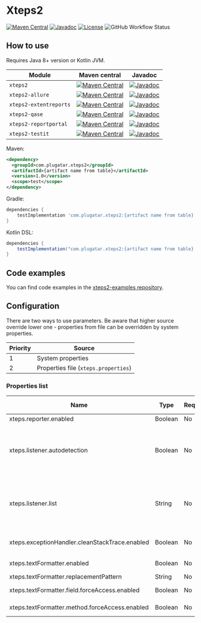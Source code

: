 # Xteps2

[![Maven Central](https://img.shields.io/badge/maven--central-1.0-brightgreen?style=flat)](https://central.sonatype.com/namespace/com.plugatar.xteps2)
[![Javadoc](https://img.shields.io/badge/javadoc-1.0-blue?style=flat)](https://javadoc.io/doc/com.plugatar.xteps2)
[![License](https://img.shields.io/badge/License-Apache%202.0-blue.svg)](https://opensource.org/licenses/Apache-2.0)
![GitHub Workflow Status](https://img.shields.io/github/actions/workflow/status/evpl/xteps2/tests.yml)

## How to use

Requires Java 8+ version or Kotlin JVM.

| Module                 | Maven central                                                                                                                                                                  | Javadoc                                                                                                                                     |
|------------------------|--------------------------------------------------------------------------------------------------------------------------------------------------------------------------------|---------------------------------------------------------------------------------------------------------------------------------------------|
| `xteps2`               | [![Maven Central](https://img.shields.io/badge/-maven--central-brightgreen?style=flat-square)](https://central.sonatype.com/artifact/com.plugatar.xteps2/xteps2)               | [![Javadoc](https://img.shields.io/badge/-javadoc-blue?style=flat-square)](https://javadoc.io/doc/com.plugatar.xteps2/xteps2)               |
| `xteps2-allure`        | [![Maven Central](https://img.shields.io/badge/-maven--central-brightgreen?style=flat-square)](https://central.sonatype.com/artifact/com.plugatar.xteps2/xteps2-allure)        | [![Javadoc](https://img.shields.io/badge/-javadoc-blue?style=flat-square)](https://javadoc.io/doc/com.plugatar.xteps2/xteps2-allure)        |
| `xteps2-extentreports` | [![Maven Central](https://img.shields.io/badge/-maven--central-brightgreen?style=flat-square)](https://central.sonatype.com/artifact/com.plugatar.xteps2/xteps2-extentreports) | [![Javadoc](https://img.shields.io/badge/-javadoc-blue?style=flat-square)](https://javadoc.io/doc/com.plugatar.xteps2/xteps2-extentreports) |
| `xteps2-qase`          | [![Maven Central](https://img.shields.io/badge/-maven--central-brightgreen?style=flat-square)](https://central.sonatype.com/artifact/com.plugatar.xteps2/xteps2-qase)          | [![Javadoc](https://img.shields.io/badge/-javadoc-blue?style=flat-square)](https://javadoc.io/doc/com.plugatar.xteps2/xteps2-qase)          |
| `xteps2-reportportal`  | [![Maven Central](https://img.shields.io/badge/-maven--central-brightgreen?style=flat-square)](https://central.sonatype.com/artifact/com.plugatar.xteps2/xteps2-reportportal)  | [![Javadoc](https://img.shields.io/badge/-javadoc-blue?style=flat-square)](https://javadoc.io/doc/com.plugatar.xteps2/xteps2-reportportal)  |
| `xteps2-testit`        | [![Maven Central](https://img.shields.io/badge/-maven--central-brightgreen?style=flat-square)](https://central.sonatype.com/artifact/com.plugatar.xteps2/xteps2-testit)        | [![Javadoc](https://img.shields.io/badge/-javadoc-blue?style=flat-square)](https://javadoc.io/doc/com.plugatar.xteps2/xteps2-testit)        |

Maven:

```xml
<dependency>
  <groupId>com.plugatar.xteps2</groupId>
  <artifactId>{artifact name from table}</artifactId>
  <version>1.0</version>
  <scope>test</scope>
</dependency>
```

Gradle:

```groovy
dependencies {
    testImplementation 'com.plugatar.xteps2:{artifact name from table}:1.0'
}
```

Kotlin DSL:

```groovy
dependencies {
    testImplementation("com.plugatar.xteps2:{artifact name from table}:1.0")
}
```

## Code examples

You can find code examples in the [xteps2-examples repository](https://github.com/evpl/xteps2-examples).

## Configuration

There are two ways to use parameters. Be aware that higher source override lower one - properties from file can be
overridden by system properties.

| Priority | Source                               |
|----------|--------------------------------------|
| 1        | System properties                    |
| 2        | Properties file (`xteps.properties`) |

### Properties list

| Name                                           | Type    | Required | Default value | Description                                                                                                                                                                                            |
|------------------------------------------------|---------|----------|---------------|--------------------------------------------------------------------------------------------------------------------------------------------------------------------------------------------------------|
| xteps.reporter.enabled                         | Boolean | No       | `true`        | Enable/disable steps logging.                                                                                                                                                                          |
| xteps.listener.autodetection                   | Boolean | No       | `true`        | Enable/disable Service Provider Interface mechanism to detect and instantiate `com.plugatar.xteps2.core.StepListener` implementations. Implementations should have zero-argument public constructor.   |
| xteps.listener.list                            | String  | No       |               | List of `com.plugatar.xteps2.core.StepListener` implementations names in `Class#getTypeName()` format. Names should be separated by `,`. Implementations should have zero-argument public constructor. |
| xteps.exceptionHandler.cleanStackTrace.enabled | Boolean | No       | `true`        | Removes all stack trace lines about Xteps from any exception except `XtepsException`.                                                                                                                  |
| xteps.textFormatter.enabled                    | Boolean | No       | `true`        | Enable/disable text artifacts (name and description) formatting.                                                                                                                                       |
| xteps.textFormatter.replacementPattern         | String  | No       | `{([^}]*)}`   | Replacement pattern for text formatter.                                                                                                                                                                |
| xteps.textFormatter.field.forceAccess.enabled  | Boolean | No       | `true`        | Allow forced retrieval of field values via reflection.                                                                                                                                                 |
| xteps.textFormatter.method.forceAccess.enabled | Boolean | No       | `true`        | Allow forced retrieval of method result values via reflection.                                                                                                                                         |
